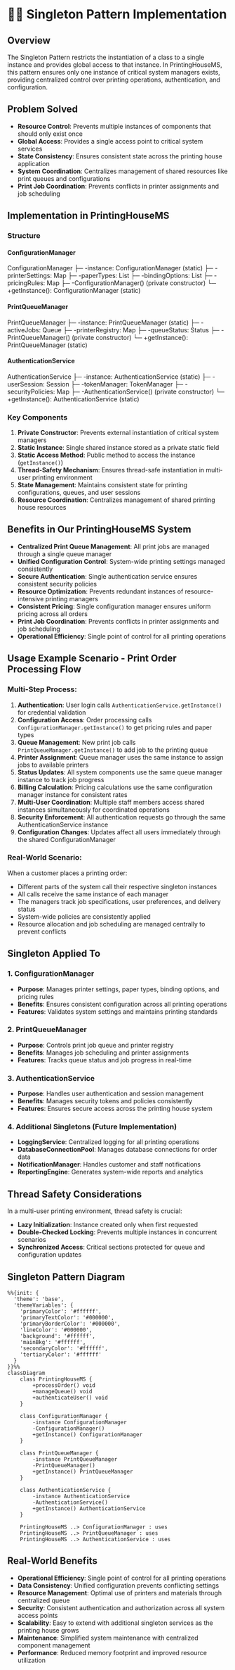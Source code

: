 # 🧍‍♂️ Singleton Pattern Implementation

## Overview
The Singleton Pattern restricts the instantiation of a class to a single instance and provides global access to that instance. In PrintingHouseMS, this pattern ensures only one instance of critical system managers exists, providing centralized control over printing operations, authentication, and configuration.

## Problem Solved
- **Resource Control**: Prevents multiple instances of components that should only exist once
- **Global Access**: Provides a single access point to critical system services
- **State Consistency**: Ensures consistent state across the printing house application
- **System Coordination**: Centralizes management of shared resources like print queues and configurations
- **Print Job Coordination**: Prevents conflicts in printer assignments and job scheduling

## Implementation in PrintingHouseMS

### Structure

#### ConfigurationManager
ConfigurationManager ├─ -instance: ConfigurationManager (static) ├─ -printerSettings: Map ├─ -paperTypes: List ├─ -bindingOptions: List ├─ -pricingRules: Map ├─ -ConfigurationManager() (private constructor) └─ +getInstance(): ConfigurationManager (static)


#### PrintQueueManager
PrintQueueManager ├─ -instance: PrintQueueManager (static) ├─ -activeJobs: Queue ├─ -printerRegistry: Map ├─ -queueStatus: Status ├─ -PrintQueueManager() (private constructor) └─ +getInstance(): PrintQueueManager (static)


#### AuthenticationService
AuthenticationService ├─ -instance: AuthenticationService (static) ├─ -userSession: Session ├─ -tokenManager: TokenManager ├─ -securityPolicies: Map ├─ -AuthenticationService() (private constructor) └─ +getInstance(): AuthenticationService (static)


### Key Components

1. **Private Constructor**: Prevents external instantiation of critical system managers
2. **Static Instance**: Single shared instance stored as a private static field
3. **Static Access Method**: Public method to access the instance (`getInstance()`)
4. **Thread-Safety Mechanism**: Ensures thread-safe instantiation in multi-user printing environment
5. **State Management**: Maintains consistent state for printing configurations, queues, and user sessions
6. **Resource Coordination**: Centralizes management of shared printing house resources

## Benefits in Our PrintingHouseMS System

- **Centralized Print Queue Management**: All print jobs are managed through a single queue manager
- **Unified Configuration Control**: System-wide printing settings managed consistently
- **Secure Authentication**: Single authentication service ensures consistent security policies
- **Resource Optimization**: Prevents redundant instances of resource-intensive printing managers
- **Consistent Pricing**: Single configuration manager ensures uniform pricing across all orders
- **Print Job Coordination**: Prevents conflicts in printer assignments and job scheduling
- **Operational Efficiency**: Single point of control for all printing operations

## Usage Example Scenario - Print Order Processing Flow

### Multi-Step Process:
1. **Authentication**: User login calls `AuthenticationService.getInstance()` for credential validation
2. **Configuration Access**: Order processing calls `ConfigurationManager.getInstance()` to get pricing rules and paper types
3. **Queue Management**: New print job calls `PrintQueueManager.getInstance()` to add job to the printing queue
4. **Printer Assignment**: Queue manager uses the same instance to assign jobs to available printers
5. **Status Updates**: All system components use the same queue manager instance to track job progress
6. **Billing Calculation**: Pricing calculations use the same configuration manager instance for consistent rates
7. **Multi-User Coordination**: Multiple staff members access shared instances simultaneously for coordinated operations
8. **Security Enforcement**: All authentication requests go through the same AuthenticationService instance
9. **Configuration Changes**: Updates affect all users immediately through the shared ConfigurationManager

### Real-World Scenario:
When a customer places a printing order:
- Different parts of the system call their respective singleton instances
- All calls receive the same instance of each manager
- The managers track job specifications, user preferences, and delivery status
- System-wide policies are consistently applied
- Resource allocation and job scheduling are managed centrally to prevent conflicts

## Singleton Applied To

### 1. ConfigurationManager
- **Purpose**: Manages printer settings, paper types, binding options, and pricing rules
- **Benefits**: Ensures consistent configuration across all printing operations
- **Features**: Validates system settings and maintains printing standards

### 2. PrintQueueManager
- **Purpose**: Controls print job queue and printer registry
- **Benefits**: Manages job scheduling and printer assignments
- **Features**: Tracks queue status and job progress in real-time

### 3. AuthenticationService
- **Purpose**: Handles user authentication and session management
- **Benefits**: Manages security tokens and policies consistently
- **Features**: Ensures secure access across the printing house system

### 4. Additional Singletons (Future Implementation)
- **LoggingService**: Centralized logging for all printing operations
- **DatabaseConnectionPool**: Manages database connections for order data
- **NotificationManager**: Handles customer and staff notifications
- **ReportingEngine**: Generates system-wide reports and analytics

## Thread Safety Considerations

In a multi-user printing environment, thread safety is crucial:
- **Lazy Initialization**: Instance created only when first requested
- **Double-Checked Locking**: Prevents multiple instances in concurrent scenarios
- **Synchronized Access**: Critical sections protected for queue and configuration updates

## Singleton Pattern Diagram

```mermaid
%%{init: {
  'theme': 'base',
  'themeVariables': {
    'primaryColor': '#ffffff',
    'primaryTextColor': '#000000',
    'primaryBorderColor': '#000000',
    'lineColor': '#000000',
    'background': '#ffffff',
    'mainBkg': '#ffffff',
    'secondaryColor': '#ffffff',
    'tertiaryColor': '#ffffff'
  }
}}%%
classDiagram
    class PrintingHouseMS {
        +processOrder() void
        +manageQueue() void
        +authenticateUser() void
    }
    
    class ConfigurationManager {
        -instance ConfigurationManager
        -ConfigurationManager()
        +getInstance() ConfigurationManager
    }
    
    class PrintQueueManager {
        -instance PrintQueueManager
        -PrintQueueManager()
        +getInstance() PrintQueueManager
    }
    
    class AuthenticationService {
        -instance AuthenticationService
        -AuthenticationService()
        +getInstance() AuthenticationService
    }
    
    PrintingHouseMS ..> ConfigurationManager : uses
    PrintingHouseMS ..> PrintQueueManager : uses
    PrintingHouseMS ..> AuthenticationService : uses
```

## Real-World Benefits

- **Operational Efficiency**: Single point of control for all printing operations
- **Data Consistency**: Unified configuration prevents conflicting settings
- **Resource Management**: Optimal use of printers and materials through centralized queue
- **Security**: Consistent authentication and authorization across all system access points
- **Scalability**: Easy to extend with additional singleton services as the printing house grows
- **Maintenance**: Simplified system maintenance with centralized component management
- **Performance**: Reduced memory footprint and improved resource utilization
